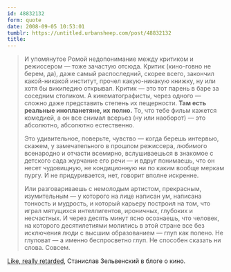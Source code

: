 ```yaml
---
id: 48832132
form: quote
date: 2008-09-05 10:53:01
tumblr: https://untitled.urbansheep.com/post/48832132
title: 
---
```


<blockquote>
<p>И упомянутое Ромой недопонимание между критиком и режиссером — тоже зачастую отсюда. Критик (кино-говно не берем, да), даже самый распоследний, скорее всего, закончил какой-никакой институт, прочел какую-никакую книжку, ну или хотя бы википедию открывал. Критик — это тот парень в баре за соседним столиком. А кинематографисты, через одного — сложно даже представить степень их пещерности. <strong>Там есть реальные инопланетяне, их полно.</strong> То, что тебе фильм кажется комедией, а он все снимал всерьез (ну или наоборот) — это абсолютно, абсолютно естественно.</p>

<p>Это удивительное, поверьте, чувство — когда берешь интервью, скажем, у замечательного в прошлом режиссера, любимого всенародно и отчасти всемирно, вслушиваешься в знакомое с детского сада журчание его речи — и вдруг понимаешь, что он несет чудовищную, не кондиционную ни по каким вообще меркам пургу. И не придуривается, нет, говорит вполне искренне.</p>

<p>Или разговариваешь с немолодым артистом, прекрасным, изумительным — у которого на лице написан ум, написана тонкость и мудрость, и который карьеру построил на том, что играл мятущихся интеллигентов, ироничных, глубоких и несчастных. И через десять минут ясно осознаешь, что человек, на которого десятилетиями молились в этой стране все без исключения люди с высшим образованием — глуп как полено. Не глуповат — а именно беспросветно глуп. Не способен сказать ни слова. Совсем.</p>
</blockquote>

<a href="http://www.afisha.ru/blogcomments/2634/">Like, really retarded</a>, Станислав Зельвенский в блоге о кино.
